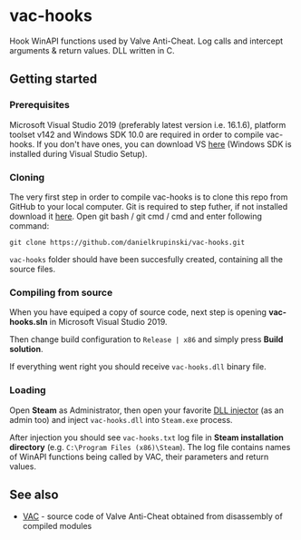 # vac-hooks
Hook WinAPI functions used by Valve Anti-Cheat. Log calls and intercept arguments & return values. DLL written in C.

## Getting started

### Prerequisites
Microsoft Visual Studio 2019 (preferably latest version i.e. 16.1.6), platform toolset v142 and Windows SDK 10.0 are required in order to compile vac-hooks. If you don't have ones, you can download VS [here](https://visualstudio.microsoft.com/) (Windows SDK is installed during Visual Studio Setup).

### Cloning
The very first step in order to compile vac-hooks is to clone this repo from GitHub to your local computer. Git is required to step futher, if not installed download it [here](https://git-scm.com). Open git bash / git cmd / cmd and enter following command:
```
git clone https://github.com/danielkrupinski/vac-hooks.git
```
`vac-hooks` folder should have been succesfully created, containing all the source files.

### Compiling from source

When you have equiped a copy of source code, next step is opening **vac-hooks.sln** in Microsoft Visual Studio 2019.

Then change build configuration to `Release | x86` and simply press **Build solution**.

If everything went right you should receive `vac-hooks.dll`  binary file.

### Loading

Open **Steam** as Administrator, then open your favorite [DLL injector](https://en.wikipedia.org/wiki/DLL_injection) (as an admin too) and inject `vac-hooks.dll` into `Steam.exe` process.

After injection you should see `vac-hooks.txt` log file in **Steam installation directory** (e.g. `C:\Program Files (x86)\Steam`). The log file contains names of WinAPI functions being called by VAC, their parameters and return values.

## See also
- [VAC](https://github.com/danielkrupinski/vac) - source code of Valve Anti-Cheat obtained from disassembly of compiled modules